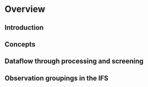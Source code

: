 # Overview

## Introduction
## Concepts
## Dataflow through processing and screening
## Observation groupings in the IFS
